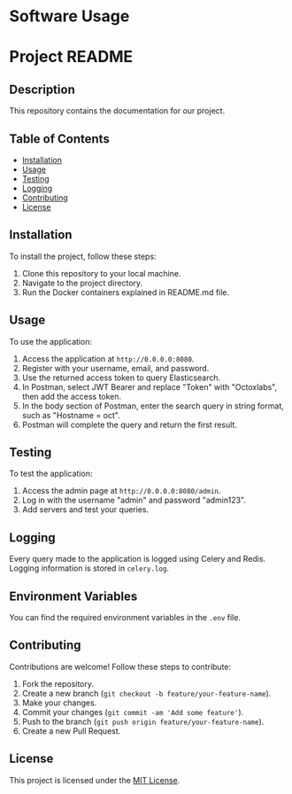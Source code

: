# Software Usage


# Project README

## Description
This repository contains the documentation for our project.

## Table of Contents
- [Installation](#installation)
- [Usage](#usage)
- [Testing](#testing)
- [Logging](#logging)
- [Contributing](#contributing)
- [License](#license)

## Installation
To install the project, follow these steps:
1. Clone this repository to your local machine.
2. Navigate to the project directory.
3. Run the Docker containers explained in README.md file.

## Usage
To use the application:
1. Access the application at `http://0.0.0.0:8080`.
2. Register with your username, email, and password.
3. Use the returned access token to query Elasticsearch.
4. In Postman, select JWT Bearer and replace "Token" with "Octoxlabs", then add the access token.
5. In the body section of Postman, enter the search query in string format, such as "Hostname = oct".
6. Postman will complete the query and return the first result.

## Testing
To test the application:
1. Access the admin page at `http://0.0.0.0:8080/admin`.
2. Log in with the username "admin" and password "admin123".
3. Add servers and test your queries.

## Logging
Every query made to the application is logged using Celery and Redis. Logging information is stored in `celery.log`.

## Environment Variables
You can find the required environment variables in the `.env` file.

## Contributing
Contributions are welcome! Follow these steps to contribute:
1. Fork the repository.
2. Create a new branch (`git checkout -b feature/your-feature-name`).
3. Make your changes.
4. Commit your changes (`git commit -am 'Add some feature'`).
5. Push to the branch (`git push origin feature/your-feature-name`).
6. Create a new Pull Request.

## License
This project is licensed under the [MIT License](LICENSE).
